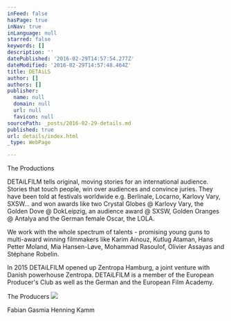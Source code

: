```yaml
---
inFeed: false
hasPage: true
inNav: true
inLanguage: null
starred: false
keywords: []
description: ''
datePublished: '2016-02-29T14:57:54.277Z'
dateModified: '2016-02-29T14:57:48.464Z'
title: DETAiLS
author: []
authors: []
publisher:
  name: null
  domain: null
  url: null
  favicon: null
sourcePath: _posts/2016-02-29-details.md
published: true
url: details/index.html
_type: WebPage

---
```

The Productions

DETAiLFILM tells original, moving stories for an international audience. Stories that touch people, win over audiences and convince juries. They have been told at festivals worldwide e.g. Berlinale, Locarno, Karlovy Vary, SXSW... and won awards like two Crystal Globes @ Karlovy Vary, the Golden Dove @ DokLeipzig, an audience award @ SXSW, Golden Oranges @ Antalya and the German female Oscar, the LOLA.

We work with the whole spectrum of talents - promising young guns to multi-award winning filmmakers like Karim Ainouz, Kutlug Ataman, Hans Petter Moland, Mia Hansen-Løve, Mohammad Rasoulof, Olivier Assayas and Stéphane Robelin.

In 2015 DETAiLFILM opened up Zentropa Hamburg, a joint venture with Danish powerhouse Zentropa. DETAiLFILM is a member of the European Producer's Club as well as the German and the European Film Academy.

The Producers
![](https://the-grid-user-content.s3-us-west-2.amazonaws.com/39385487-d95a-4216-a1b0-a9b17a12bd65.jpg)

Fabian Gasmia                                                                              Henning Kamm
